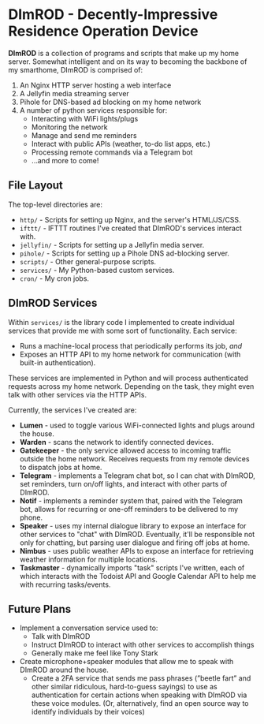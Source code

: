 # DImROD - Decently-Impressive Residence Operation Device

**DImROD** is a collection of programs and scripts that make up my home server.
Somewhat intelligent and on its way to becoming the backbone of my smarthome,
DImROD is comprised of:

1. An Nginx HTTP server hosting a web interface
2. A Jellyfin media streaming server
3. Pihole for DNS-based ad blocking on my home network
4. A number of python services responsible for:
    * Interacting with WiFi lights/plugs
    * Monitoring the network
    * Manage and send me reminders
    * Interact with public APIs (weather, to-do list apps, etc.)
    * Processing remote commands via a Telegram bot
    * ...and more to come!

## File Layout

The top-level directories are:

* `http/` - Scripts for setting up Nginx, and the server's HTML/JS/CSS.
* `ifttt/` - IFTTT routines I've created that DImROD's services interact with.
* `jellyfin/` - Scripts for setting up a Jellyfin media server.
* `pihole/` - Scripts for setting up a Pihole DNS ad-blocking server.
* `scripts/` - Other general-purpose scripts.
* `services/` - My Python-based custom services.
* `cron/` - My cron jobs.

## DImROD Services

Within `services/` is the library code I implemented to create individual
services that provide me with some sort of functionality. Each service:

* Runs a machine-local process that periodically performs its job, *and*
* Exposes an HTTP API to my home network for communication (with built-in
  authentication).

These services are implemented in Python and will process authenticated requests
across my home network. Depending on the task, they might even talk with other
services via the HTTP APIs.

Currently, the services I've created are:

* **Lumen** - used to toggle various WiFi-connected lights and plugs around the house.
* **Warden** - scans the network to identify connected devices.
* **Gatekeeper** - the only service allowed access to incoming traffic outside the home network. Receives requests from my remote devices to dispatch jobs at home.
* **Telegram** - implements a Telegram chat bot, so I can chat with DImROD, set reminders, turn on/off lights, and interact with other parts of DImROD.
* **Notif** - implements a reminder system that, paired with the Telegram bot, allows for recurring or one-off reminders to be delivered to my phone.
* **Speaker** - uses my internal dialogue library to expose an interface for other services to "chat" with DImROD. Eventually, it'll be responsible not only for chatting, but parsing user dialogue and firing off jobs at home.
* **Nimbus** - uses public weather APIs to expose an interface for retrieving weather information for multiple locations.
* **Taskmaster** - dynamically imports "task" scripts I've written, each of which interacts with the Todoist API and Google Calendar API to help me with recurring tasks/events.

## Future Plans

* Implement a conversation service used to:
    * Talk with DImROD
    * Instruct DImROD to interact with other services to accomplish things
    * Generally make me feel like Tony Stark
* Create microphone+speaker modules that allow me to speak with DImROD around
  the house.
   * Create a 2FA service that sends me pass phrases (”beetle fart” and other similar ridiculous, hard-to-guess sayings) to use as authentication for certain actions when speaking with DImROD via these voice modules. (Or, alternatively, find an open source way to identify individuals by their voices)
